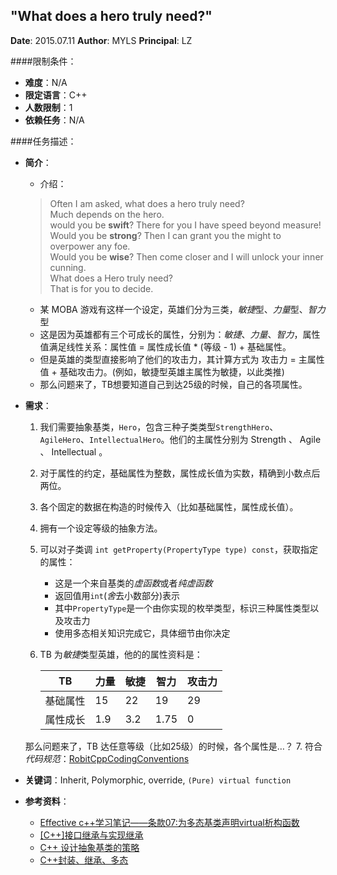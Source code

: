 "What does a hero truly need?"
---

**Date**: 2015.07.11
**Author**: MYLS
**Principal**: LZ

####限制条件：

 - **难度**：N/A
 - **限定语言**：C++
 - **人数限制**：1
 - **依赖任务**：N/A

####任务描述：

 - **简介**：
    - 介绍：

	> Often I am asked, what does a hero truly need?<br>
	> Much depends on the hero.<br>
	> would you be **swift**? There for you I have speed beyond measure!<br>
	> Would you be **strong**? Then I can grant you the might to overpower any foe.<br>
	> Would you be **wise**? Then come closer and I will unlock your inner cunning.<br>
	> What does a Hero truly need?<br>
	> That is for you to decide.<br>

    - 某 MOBA 游戏有这样一个设定，英雄们分为三类，*敏捷*型、*力量*型、*智力*型
    - 这是因为英雄都有三个可成长的属性，分别为：*敏捷*、*力量*、*智力*，属性值满足线性关系：属性值 = 属性成长值 * (等级 - 1) + 基础属性。
    - 但是英雄的类型直接影响了他们的攻击力，其计算方式为 攻击力 = 主属性值 + 基础攻击力。(例如，敏捷型英雄主属性为敏捷，以此类推)
    - 那么问题来了，TB想要知道自己到达25级的时候，自己的各项属性。

 - **需求**：
    1. 我们需要抽象基类，`Hero`，包含三种子类类型`StrengthHero`、`AgileHero`、`IntellectualHero`。他们的主属性分别为 Strength 、 Agile 、 Intellectual 。
    2. 对于属性的约定，基础属性为整数，属性成长值为实数，精确到小数点后两位。
    3. 各个固定的数据在构造的时候传入（比如基础属性，属性成长值）。
    4. 拥有一个设定等级的抽象方法。
    5. 可以对子类调 `int getProperty(PropertyType type) const`，获取指定的属性：
    	- 这是一个来自基类的*虚函数*或者*纯虚函数*
    	- 返回值用`int`(*舍*去小数部分)表示
    	- 其中`PropertyType`是一个由你实现的枚举类型，标识三种属性类型以及攻击力
    	- 使用多态相关知识完成它，具体细节由你决定
	6. TB 为*敏捷*类型英雄，他的的属性资料是：

		TB | 力量 | 敏捷 | 智力| 攻击力
		---|---|---|---|---
		基础属性| 15 | 22 | 19 | 29
		属性成长| 1.9 | 3.2 | 1.75 | 0

	那么问题来了，TB 达任意等级（比如25级）的时候，各个属性是…？
	7. 符合*代码规范*：[RobitCppCodingConventions](ref/RobitCppCodingConventions.md)


 - **关键词**：Inherit, Polymorphic, override, `(Pure) virtual function`
 - **参考资料**：
 	- [Effective c++学习笔记——条款07:为多态基类声明virtual析构函数](http://blog.csdn.net/wallwind/article/details/6762174)
 	- [[C++]接口继承与实现继承](http://blog.csdn.net/ljinddlj/article/details/1922189)
 	- [C++ 设计抽象基类的策略](http://blog.csdn.net/slience_perseverance/article/details/20546955)
 	- [C++封装、继承、多态](http://blog.csdn.net/ruyue_ruyue/article/details/8211809)